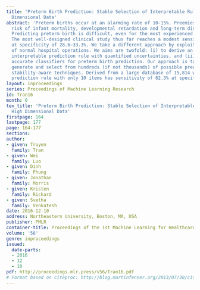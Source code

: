 ```yaml
---
title: 'Preterm Birth Prediction: Stable Selection of Interpretable Rules from High
  Dimensional Data'
abstract: 'Preterm births occur at an alarming rate of 10-15%. Preemies have a higher
  risk of infant mortality, developmental retardation and long-term disabilities.
  Predicting preterm birth is difficult, even for the most experienced clinicians.
  The most well-designed clinical study thus far reaches a modest sensitivity of 18.2–24.2%
  at specificity of 28.6–33.3%. We take a different approach by exploiting databases
  of normal hospital operations. We aims are twofold: (i) to derive an easy-to-use,
  interpretable prediction rule with quantified uncertainties, and (ii) to construct
  accurate classifiers for preterm birth prediction. Our approach is to automatically
  generate and select from hundreds (if not thousands) of possible predictors using
  stability-aware techniques. Derived from a large database of 15,814 women, our simplified
  prediction rule with only 10 items has sensitivity of 62.3% at specificity of 81.5%.'
layout: inproceedings
series: Proceedings of Machine Learning Research
id: Tran16
month: 0
tex_title: 'Preterm Birth Prediction: Stable Selection of Interpretable Rules from
  High Dimensional Data'
firstpage: 164
lastpage: 177
page: 164-177
sections: 
author:
- given: Truyen
  family: Tran
- given: Wei
  family: Luo
- given: Dinh
  family: Phung
- given: Jonathan
  family: Morris
- given: Kristen
  family: Rickard
- given: Svetha
  family: Venkatesh
date: 2016-12-10
address: Northeastern University, Boston, MA, USA
publisher: PMLR
container-title: Proceedings of the 1st Machine Learning for Healthcare Conference
volume: '56'
genre: inproceedings
issued:
  date-parts:
  - 2016
  - 12
  - 10
pdf: http://proceedings.mlr.press/v56/Tran16.pdf
# Format based on citeproc: http://blog.martinfenner.org/2013/07/30/citeproc-yaml-for-bibliographies/
---
```

